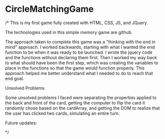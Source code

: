 # CircleMatchingGame

/*
This is my first game fully created with HTML, CSS, JS, and JQuery.

The technologies used in this simple memory game are github.

The approach taken to complete this game was a "thinking with the end in mind" approach. I worked backwards, starting with what I wanted the end function to be when it was ready to be launched. I wrote the jquery code and the functions without declaring them first. Then I worked my way back to what should have been the first step, which was creating the variables to place in the functions so that the game would function properly. This approach helped me better understand what I needed to do to reach that end goal.

Unsolved Problems

Some unsolved problems I faced were separating the properties applied to the back and front of the card, getting the computer to flip the card it randomly chose based on the cardArray, and getting the DOM to realize that the user has clicked two cards, simulating an entire turn.

Future updates:

*/
